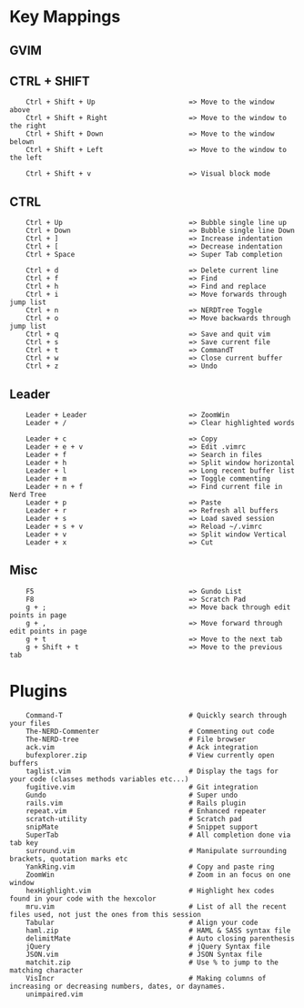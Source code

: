 # Key Mappings



## GVIM


## CTRL + SHIFT

        Ctrl + Shift + Up                       => Move to the window above
        Ctrl + Shift + Right                    => Move to the window to the right
        Ctrl + Shift + Down                     => Move to the window belown
        Ctrl + Shift + Left                     => Move to the window to the left

        Ctrl + Shift + v                        => Visual block mode


## CTRL

        Ctrl + Up                               => Bubble single line up
        Ctrl + Down                             => Bubble single line Down
        Ctrl + ]                                => Increase indentation
        Ctrl + [                                => Decrease indentation
        Ctrl + Space                            => Super Tab completion

        Ctrl + d                                => Delete current line
        Ctrl + f                                => Find
        Ctrl + h                                => Find and replace
        Ctrl + i                                => Move forwards through jump list
        Ctrl + n                                => NERDTree Toggle
        Ctrl + o                                => Move backwards through jump list
        Ctrl + q                                => Save and quit vim
        Ctrl + s                                => Save current file
        Ctrl + t                                => CommandT
        Ctrl + w                                => Close current buffer
        Ctrl + z                                => Undo

## Leader

        Leader + Leader                         => ZoomWin
        Leader + /                              => Clear highlighted words

        Leader + c                              => Copy
        Leader + e + v                          => Edit .vimrc
        Leader + f                              => Search in files
        Leader + h                              => Split window horizontal
        Leader + l                              => Long recent buffer list
        Leader + m                              => Toggle commenting
        Leader + n + f                          => Find current file in Nerd Tree
        Leader + p                              => Paste
        Leader + r                              => Refresh all buffers
        Leader + s                              => Load saved session
        Leader + s + v                          => Reload ~/.vimrc
        Leader + v                              => Split window Vertical
        Leader + x                              => Cut

## Misc

        F5                                      => Gundo List
        F8                                      => Scratch Pad
        g + ;                                   => Move back through edit points in page
        g + ,                                   => Move forward through edit points in page
        g + t                                   => Move to the next tab
        g + Shift + t                           => Move to the previous tab


# Plugins

        Command-T                               # Quickly search through your files
        The-NERD-Commenter                      # Commenting out code
        The-NERD-tree                           # File browser
        ack.vim                                 # Ack integration
        bufexplorer.zip                         # View currently open buffers
        taglist.vim                             # Display the tags for your code (classes methods variables etc...)
        fugitive.vim                            # Git integration
        Gundo                                   # Super undo
        rails.vim                               # Rails plugin
        repeat.vim                              # Enhanced repeater
        scratch-utility                         # Scratch pad
        snipMate                                # Snippet support
        SuperTab                                # All completion done via tab key
        surround.vim                            # Manipulate surrounding brackets, quotation marks etc
        YankRing.vim                            # Copy and paste ring
        ZoomWin                                 # Zoom in an focus on one window
        hexHighlight.vim                        # Highlight hex codes found in your code with the hexcolor
        mru.vim                                 # List of all the recent files used, not just the ones from this session
        Tabular                                 # Align your code
        haml.zip                                # HAML & SASS syntax file
        delimitMate                             # Auto closing parenthesis
        jQuery                                  # jQuery Syntax file
        JSON.vim                                # JSON Syntax file
        matchit.zip                             # Use % to jump to the matching character
        VisIncr                                 # Making columns of increasing or decreasing numbers, dates, or daynames.
        unimpaired.vim
